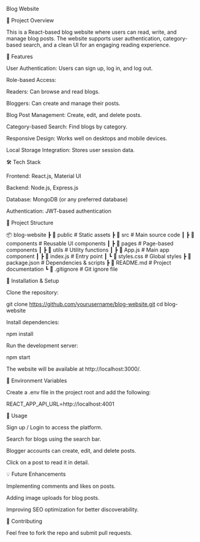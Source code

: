 Blog Website

📌 Project Overview

This is a React-based blog website where users can read, write, and manage blog posts. The website supports user authentication, category-based search, and a clean UI for an engaging reading experience.

🚀 Features

User Authentication: Users can sign up, log in, and log out.

Role-based Access:

Readers: Can browse and read blogs.

Bloggers: Can create and manage their posts.

Blog Post Management: Create, edit, and delete posts.

Category-based Search: Find blogs by category.

Responsive Design: Works well on desktops and mobile devices.

Local Storage Integration: Stores user session data.

🛠️ Tech Stack

Frontend: React.js, Material UI

Backend: Node.js, Express.js

Database: MongoDB (or any preferred database)

Authentication: JWT-based authentication

📂 Project Structure

📦 blog-website
 ┣ 📂 public        # Static assets
 ┣ 📂 src           # Main source code
 ┃ ┣ 📂 components  # Reusable UI components
 ┃ ┣ 📂 pages       # Page-based components
 ┃ ┣ 📂 utils       # Utility functions
 ┃ ┣ 📜 App.js      # Main app component
 ┃ ┣ 📜 index.js    # Entry point
 ┃ ┗ 📜 styles.css  # Global styles
 ┣ 📜 package.json  # Dependencies & scripts
 ┣ 📜 README.md     # Project documentation
 ┗ 📜 .gitignore    # Git ignore file

🔧 Installation & Setup

Clone the repository:

git clone https://github.com/yourusername/blog-website.git
cd blog-website

Install dependencies:

npm install

Run the development server:

npm start

The website will be available at http://localhost:3000/.

🔑 Environment Variables

Create a .env file in the project root and add the following:

REACT_APP_API_URL=http://localhost:4001

📌 Usage

Sign up / Login to access the platform.

Search for blogs using the search bar.

Blogger accounts can create, edit, and delete posts.

Click on a post to read it in detail.

💡 Future Enhancements

Implementing comments and likes on posts.

Adding image uploads for blog posts.

Improving SEO optimization for better discoverability.

🤝 Contributing

Feel free to fork the repo and submit pull requests.
